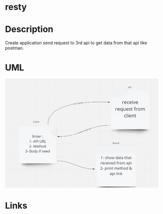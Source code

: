 # resty

# Description

Create application send request to 3rd api to get data from that api like postman.

# UML

![](./assest/restyUml.png)

# Links

